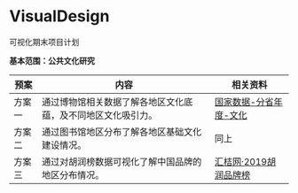 # VisualDesign
可视化期末项目计划

**基本范围：公共文化研究**



|预案|内容|相关资料|
|---|---|---|
|方案一|通过博物馆相关数据了解各地区文化底蕴，及不同地区文化吸引力。|[国家数据-分省年度-文化](http://data.stats.gov.cn/easyquery.htm?cn=E0103)|
|方案二|通过图书馆地区分布了解各地区基础文化建设情况。|同上|
|方案三|通过对胡润榜数据可视化了解中国品牌的地区分布情况。|[汇桔网·2019胡润品牌榜](http://www.hurun.net/CN/Article/Details?num=6F31B786AD94)
